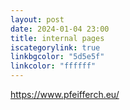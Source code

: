 ```yaml
---
layout: post
date: 2024-01-04 23:00
title: internal pages 
iscategorylink: true
linkbgcolor: "5d5e5f"
linkcolor: "ffffff"
---
```

https://www.pfeifferch.eu/

